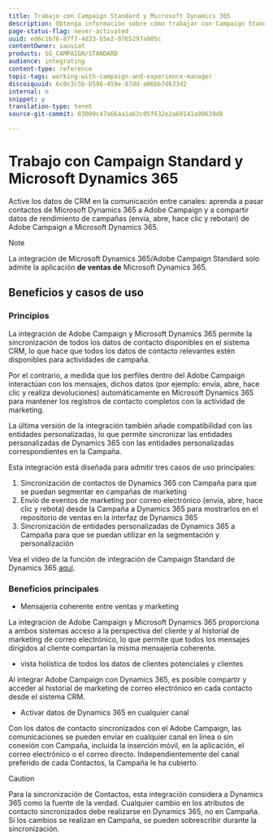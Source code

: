 ```yaml
---
title: Trabajo con Campaign Standard y Microsoft Dynamics 365
description: Obtenga información sobre cómo trabajar con Campaign Standard y Microsoft Dynamics 365
page-status-flag: never-activated
uuid: ed6c1b76-87f7-4d23-b5e2-0765297a905c
contentOwner: sauviat
products: SG_CAMPAIGN/STANDARD
audience: integrating
content-type: reference
topic-tags: working-with-campaign-and-experience-manager
discoiquuid: 6c0c3c5b-b596-459e-87dd-a06bb7d633d2
internal: n
snippet: y
translation-type: tm+mt
source-git-commit: 03009c47a66aa1a62c05f632e2a60141a98639d8

---
```



# Trabajo con Campaign Standard y Microsoft Dynamics 365

Active los datos de CRM en la comunicación entre canales: aprenda a pasar contactos de Microsoft Dynamics 365 a Adobe Campaign y a compartir datos de rendimiento de campañas (envía, abre, hace clic y rebotan) de Adobe Campaign a Microsoft Dynamics 365.

>[!NOTE]
>
>La integración de Microsoft Dynamics 365/Adobe Campaign Standard solo admite la aplicación **de ventas de** Microsoft Dynamics 365.

## Beneficios y casos de uso

### Principios

La integración de Adobe Campaign y Microsoft Dynamics 365 permite la sincronización de todos los datos de contacto disponibles en el sistema CRM, lo que hace que todos los datos de contacto relevantes estén disponibles para actividades de campaña.

Por el contrario, a medida que los perfiles dentro del Adobe Campaign interactúan con los mensajes, dichos datos (por ejemplo: envía, abre, hace clic y realiza devoluciones) automáticamente en Microsoft Dynamics 365 para mantener los registros de contacto completos con la actividad de marketing.

La última versión de la integración también añade compatibilidad con las entidades personalizadas, lo que permite sincronizar las entidades personalizadas de Dynamics 365 con las entidades personalizadas correspondientes en la Campaña.

Esta integración está diseñada para admitir tres casos de uso principales:

1. Sincronización de contactos de Dynamics 365 con Campaña para que se puedan segmentar en campañas de marketing
1. Envío de eventos de marketing por correo electrónico (envía, abre, hace clic y rebota) desde la Campaña a Dynamics 365 para mostrarlos en el repositorio de ventas en la interfaz de Dynamics 365
1. Sincronización de entidades personalizadas de Dynamics 365 a Campaña para que se puedan utilizar en la segmentación y personalización

Vea el vídeo de la función de integración de Campaign Standard de Dynamics 365 [aquí](https://helpx.adobe.com/campaign/kt/acs/using/acs-ms-dynamics-crm-connector-tutorial.html).

### Beneficios principales

* Mensajería coherente entre ventas y marketing

La integración de Adobe Campaign y Microsoft Dynamics 365 proporciona a ambos sistemas acceso a la perspectiva del cliente y al historial de marketing de correo electrónico, lo que permite que todos los mensajes dirigidos al cliente compartan la misma mensajería coherente.

* vista holística de todos los datos de clientes potenciales y clientes

Al integrar Adobe Campaign con Dynamics 365, es posible compartir y acceder al historial de marketing de correo electrónico en cada contacto desde el sistema CRM.

* Activar datos de Dynamics 365 en cualquier canal

Con los datos de contacto sincronizados con el Adobe Campaign, las comunicaciones se pueden enviar en cualquier canal en línea o sin conexión con Campaña, incluida la inserción móvil, en la aplicación, el correo electrónico o el correo directo. Independientemente del canal preferido de cada Contactos, la Campaña le ha cubierto.

>[!CAUTION]
>
>Para la sincronización de Contactos, esta integración considera a Dynamics 365 como la fuente de la verdad.  Cualquier cambio en los atributos de contacto sincronizados debe realizarse en Dynamics 365, no en Campaña.  Si los cambios se realizan en Campaña, se pueden sobrescribir durante la sincronización.
